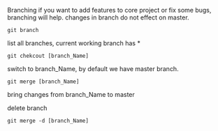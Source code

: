 Branching
if you  want to add features to core project or fix some bugs, branching will help.
changes in branch do not effect on master.
```
git branch
```
list all branches, current working branch has *
```
git chekcout [branch_Name]
```
switch to branch_Name, by default we have master branch.
```
git merge [branch_Name]
```
bring changes from branch_Name to master

delete branch
```
git merge -d [branch_Name]
```

